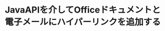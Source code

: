 ---
############################# Static ############################
layout: "auto-gen-gist"
draft: false
path: "ja/assembly/java/hyperlink/xps/"
otherformats: PDF HTML TIFF MHTML TXT XAML EPUB SVG PS PCL XML OTT OXPS MD POT OTP DOC DOCX DOCM DOT DOTX DOTM RTF ODT OTT XLS XLT XLSX XLSM XLTX XLTM XLSB ODS PPT PPTX PPTM PPS PPSX PPSM  POTX POTM ODP EML EMLX MSG 

############################# Head ############################
head_title: "JavaAPIを介してOfficeXPS ドキュメントとレポートにハイパーリンクを追加する"
head_description: "GroupDocs.Assembl for Javaは、Javaアプリ内でのPDF DOCX、RTF、XLSX、PPTX、EML、MSGなどのオフィスおよび電子メールドキュメントへのハイパーリンクの動的挿入をサポートします。"

############################# Header ############################
title: "JavaAPIを介してOfficeドキュメントと電子メールにハイパーリンクを追加する"
description: "GroupDocs.Assembly Java APIを使用すると、ソフトウェアの専門家は、PDF DOC、DOCX、RTF、XLSX、CSV、PPTX、MSGなどの電子メールメッセージやOfficeドキュメントにハイパーリンクをプログラムで追加できます。"

######################### Download Button #######################
button:
    enable: true

############################# About ############################
about:
    enable: true
    title: "Java APIを使用してOfficeおよびEmailsドキュメントにハイパーリンクを追加する方法は？"
    content: |
       ハイパーリンクは、クリックして新しいドキュメントまたは現在のドキュメント内の新しいセクションにジャンプできる単語、フレーズ、または画像です。 ハイパーリンクはワールドワイドWebのバックボーンであり、WorldWideWebで必要な多くの機能に使用されます。 GroupDocs.Assembly for Javaは、ドキュメントの自動化およびレポート生成APIであり、ソフトウェア開発者がドキュメントまたはレポート内にハイパーリンクを動的に挿入するのに役立ちます。 APIは非常に安定しており、ドキュメントページへのハイパーリンクの追加、プレゼンテーションスライドへのリンクの追加、スプレッドシートセルへのハイパーリンクの追加、ハイパーリンクコンテンツの変更、ブックマークからのリンクの動的挿入、不要な削除など、ハイパーリンク管理に関連するいくつかの高度な機能を完全にサポートします。 リンク、ハイパーリンクの代わりにテキストを表示するなど。 PDF、HTML、Outlook電子メール、Microsoft Office Word、Excelワークシート、PowerPointプレゼンテーションなど、非常に一般的なドキュメントタイプの一部が完全にサポートされています。 

############################# content ############################
steps:
    enable: true
    block:
    - title_left: "Javaを介してWord処理ドキュメントへのハイパーリンクを挿入する"
      content_left: |
       GroupDocs.Assembly Java APIは、一般的に使用されるさまざまなドキュメント形式内でのハイパーリンクの挿入と編集を完全にサポートしています。 以下のJavaコード例は、MicrosoftWordドキュメント内にハイパーリンクを挿入する方法を示しています。

      title_right: "Java経由でXPSドキュメントにハイパーリンクを挿入する"
      content_right: |
        * ソースドキュメントと宛先ドキュメントの設定
        * Uri式を設定し、テキスト式を表示します
        * [DocumentAssembler](https://apireference.groupdocs.com/assembly/java/com.groupdocs.assembly/DocumentAssembler) クラスのインスタンスを作成します
        * [AssembleDocument](https://apireference.groupdocs.com/assembly/java/com.groupdocs.assembly/DocumentAssembler#assembleDocument-java.io.InputStream-java.io.OutputStream-com.groupdocs.assembly.LoadSaveOptions-com.groupdocs.assembly.DataSourceInfo...-) に電話してください ドキュメントをアセンブルするメソッド。 それはサポートします
          * テンプレートドキュメントを読むためにストリーミングします。
          * 結果のドキュメントを書き込むためのストリーム。
          * ドキュメントの読み込みと保存のための追加オプション。
          * データソースオブジェクトに関する情報。

      gisthash: "ecae8e7f8626f52f4dda03e76c96ff57"
      gistfile: "add_hyperlinks_to_word_documents.java"

    - title_left: "Javaを介してスプレッドシートにハイパーリンクを追加する"
      content_left: |
       GroupDocs.Assembly Java APIを使用すると、コンピュータープログラマーは、Spreadsheetドキュメント内にハイパーリンクを簡単に挿入および変更できます。 彼らは簡単にアクセスしたり、その場所を編集したり、新しい場所に置き換えたりすることができます。 次のJavaコードは、プログラマーがスプレッドシート内にハイパーリンクを簡単に追加できることを示しています。

      title_right: "XPSファイルへのハイパーリンクを挿入する方法"
      content_right: |
        * ソースと宛先のスプレッドシートファイルの設定
        * Uri式を設定し、テキスト式を表示します
        * [DocumentAssembler](https://apireference.groupdocs.com/assembly/java/com.groupdocs.assembly/DocumentAssembler) クラスのインスタンスを作成します
        * [AssembleDocument](https://apireference.groupdocs.com/assembly/java/com.groupdocs.assembly/DocumentAssembler#assembleDocument-java.io.InputStream-java.io.OutputStream-com.groupdocs.assembly.LoadSaveOptions-com.groupdocs.assembly.DataSourceInfo...-) に電話してください ドキュメントをアセンブルするメソッド。 それはサポートします
          * テンプレートドキュメントを読むためにストリーミングします。
          * 結果のドキュメントを書き込むためのストリーム。
          * ドキュメントの読み込みと保存のための追加オプション。
          * データソースオブジェクトに関する情報。

      gisthash: "92bbf74f1dd23e5f7c6e5b5db0ff2504"
      gistfile: "add_hyperlinks_in_ spreadsheet_documents.java"

    - title_left: "Javaを介してPowerPointプレゼンテーションへのハイパーリンクを挿入する"
      content_left: |
       GroupDocs.Assembly Java APIを使用すると、プログラマーはドキュメント管理関連のタスクを簡単に処理できます。 これは、ソフトウェアプログラマーがPowerPointプレゼンテーションドキュメントに簡単にアクセスしてハイパーリンクを追加できることを示すJavaコードの例です。

      title_right: "プレゼンテーションにハイパーリンクを挿入する方法"
      content_right: |
        * ソースと宛先のプレゼンテーションファイルの設定
        * Uriを設定し、テキスト式を表示します
        * [DocumentAssembler](https://apireference.groupdocs.com/assembly/java/com.groupdocs.assembly/DocumentAssembler) クラスのインスタンスを作成します
        * [AssembleDocument](https://apireference.groupdocs.com/assembly/java/com.groupdocs.assembly/DocumentAssembler#assembleDocument-java.io.InputStream-java.io.OutputStream-com.groupdocs.assembly.LoadSaveOptions-com.groupdocs.assembly.DataSourceInfo...-) に電話してください ドキュメントをアセンブルするメソッド。 それはサポートします
          * テンプレートドキュメントを読むためにストリーミングします。
          * 結果のドキュメントを書き込むためのストリーム。
          * ドキュメントの読み込みと保存のための追加オプション。
          * データソースオブジェクトに関する情報。

      gisthash: "06535fd50bfd353db586671a504d2783"
      gistfile: "add_hyperlinks_in_ presentation_documents.java"

    - title_left: "JavaAPIを使用して電子メールにハイパーリンクを追加する"
      content_left: |
       GroupDocs.Assembly for Javaを使用すると、ソフトウェア開発者は数行のJavaコードで電子メールメッセージにハイパーリンクを簡単に追加できます。 次の例は、開発者が自分の電子メールドキュメント内にハイパーリンクを挿入し、自分のJavaアプリ内で他のユーザーに送信する方法を示しています。

      title_right: "メールにハイパーリンクを追加する方法"
      content_right: |
        * ソースと宛先のスプレッドシートファイルの設定
        * Uriを設定し、テキスト式を表示します
        * [DocumentAssembler](https://apireference.groupdocs.com/assembly/java/com.groupdocs.assembly/DocumentAssembler) クラスのインスタンスを作成します
        * [AssembleDocument](https://apireference.groupdocs.com/assembly/java/com.groupdocs.assembly/DocumentAssembler#assembleDocument-java.io.InputStream-java.io.OutputStream-com.groupdocs.assembly.LoadSaveOptions-com.groupdocs.assembly.DataSourceInfo...-) に電話してください ドキュメントをアセンブルするメソッド。 それはサポートします
          * テンプレートドキュメントを読むためにストリーミングします。
          * 結果のドキュメントを書き込むためのストリーム。
          * ドキュメントの読み込みと保存のための追加オプション。
          * データソースオブジェクトに関する情報。

      gisthash: "551cef5d45d08caa851d483a705114bb"
      gistfile: "add_hyperlinks_in_email_documents.java"  

    - title_left: "システム要求"
      content_left: |
        GroupDocs.Assembly Java APIは、すべての主要なプラットフォームとオペレーティングシステムでサポートされています。 Microsoft Word、Excel、PowerPoint、Outlook、OpenOffice、その他50以上の形式でドキュメントを生成できます。 完全なシステム要件ガイドについては、[システム要件](https://docs.groupdocs.com/assembly/java/system-requirements/) にアクセスしてください。以下のコードを実行する前に、次の前提条件がインストールされていることを確認してください。 システム：
         * オペレーティングシステム：Microsoft Windows、Linux、MacOS
         * Javaバージョンのサポート：J2SE 7.0（1.7）、J2SE 8.0（1.8）以降
         * [Maven](https://mvnrepository.com/artifact/com.groupdocs/groupdocs-assembly/) からGroupDocs.AssemblyJavaAPIの最新バージョンを入手してください
        
      title_right: "GroupDocs.Assemblyを使用する理由"
      content_right: |
        * テンプレートからカスタムドキュメントを作成します。
        * 電子メールの添付ファイルを動的に添付します。
        * ドキュメントを作成および自動化するために追加のソフトウェアは必要ありません。
        * データソースに基づいて出力ドキュメントを生成します。
        * レポートにドキュメントコンテンツを動的に挿入する
        * スプレッドシートの組み立て中に数式を適用します。
        * 複数のデータ形式のサポートを提供します
        * シーケンシャルデータ操作のサポート。

demos:
    enable: true
        

more_formats:
    enable: true


back_to_top:
    enable: true
---